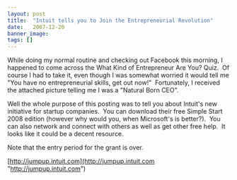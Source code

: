 ```yaml
---
layout: post
title:  "Intuit tells you to Join the Entrepreneurial Revolution"
date:   2007-12-20
banner_image: 
tags: []
---
```


While doing my normal routine and checking out Facebook this morning, I happened to come across the What Kind of Entrepreneur Are You? Quiz.  Of course I had to take it, even though I was somewhat worried it would tell me "You have no entrepreneurial skills, get out now!"  Fortunately, I received the attached picture telling me I was a "Natural Born CEO".

Well the whole purpose of this posting was to tell you about Intuit's new initiative for startup companies.  You can download their free Simple Start 2008 edition (however why would you, when Microsoft's is better?).  You can also network and connect with others as well as get other free help.  It looks like it could be a decent resource.

Note that the entry period for the grant is over.

[http://jumpup.intuit.com](http://jumpup.intuit.com "http://jumpup.intuit.com")